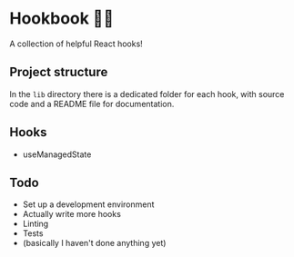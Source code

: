 # Hookbook 👨‍🍳
A collection of helpful React hooks!

## Project structure
In the `lib` directory there is a dedicated folder for each hook, with source code and a
README file for documentation.

## Hooks
- useManagedState

## Todo
- Set up a development environment
- Actually write more hooks
- Linting
- Tests
- (basically I haven't done anything yet)